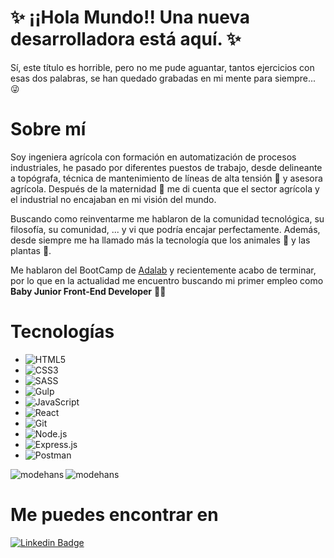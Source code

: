 # ✨ ¡¡Hola Mundo!! Una nueva desarrolladora está aquí. ✨

Sí, este título es horrible, pero no me pude aguantar, tantos ejercicios con esas dos palabras, se han quedado grabadas en mi mente para siempre... 😜

# Sobre mí

Soy ingeniera agrícola con formación en automatización de procesos industriales, he pasado por diferentes puestos de trabajo, desde delineante a topógrafa, técnica de mantenimiento de líneas de alta tensión 👷 y asesora agrícola. Después de la maternidad 👶 me di cuenta que el sector agrícola y el industrial no encajaban en mi visión del mundo.

Buscando como reinventarme me hablaron de la comunidad tecnológica, su filosofía, su comunidad, ... y vi que podría encajar perfectamente. Además, desde siempre me ha llamado más la tecnología que los animales 🐷 y las plantas 🌱.

Me hablaron del BootCamp de [Adalab](https://adalab.es/) y recientemente acabo de terminar, por lo que en la actualidad me encuentro buscando mi primer empleo como **Baby Junior Front-End Developer** 👩‍💻


# Tecnologías

* ![HTML5](https://img.shields.io/badge/-HTML5-orange?style=plastic&logo=html5&logoColor=white)
* ![CSS3](https://img.shields.io/badge/-CSS3-1572B6?style=plastic&logo=css3&logoColor=white)
* ![SASS](https://img.shields.io/badge/-SASS-CC6699?style=plastic&logo=sass&logoColor=white)
* ![Gulp](https://img.shields.io/badge/-Gulp-red?style=plastic&logo=gulp&logoColor=white)
* ![JavaScript](https://img.shields.io/badge/-JavaScript-F7DF1E?style=plastic&logo=JavaScript&logoColor=black)
* ![React](https://img.shields.io/badge/-React-61DAFB?style=plastic&logo=react&logoColor=white)
* ![Git](https://img.shields.io/badge/-Git-F05032?style=plastic&logo=git&logoColor=white)
* ![Node.js](https://img.shields.io/badge/-Node.js-339933?style=plastic&logo=node.js&logoColor=white)
* ![Express.js](https://img.shields.io/badge/-Express.js-F7DF1E?style=plastic&logo=Express&logoColor=black)
* ![Postman](https://img.shields.io/badge/-Postman-orange?style=plastic&logo=Postman&logoColor=white)



<p><img align="left" src="https://github-readme-stats.vercel.app/api/top-langs?username=modehans&show_icons=true&locale=en&layout=compact" alt="modehans" /></p>

<p><img align="center" src="https://github-readme-stats.vercel.app/api?username=modehans&show_icons=true&locale=en" alt="modehans" /></p>

# Me puedes encontrar en 

[![Linkedin Badge](https://img.shields.io/badge/-Linkedin-0077B5?style=plastic&logo=Linkedin&logoColor=white&link=https://www.linkedin.com/in/monicaglezsanch/)](https://www.linkedin.com/in/monicaglezsanch/)

